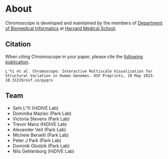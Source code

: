 # About 

Chromoscope is developed and maintained by the members of [Department of Biomedical Informatics](https://dbmi.hms.harvard.edu/) at [Harvard Medical School](https://hms.harvard.edu/).

## Citation

When citing Chromoscope in your paper, please cite the [following publication](10.31219/osf.io/pyqrx).

```text
L'Yi et al. Chromoscope: Interactive Multiscale Visualization for Structural Variation in Human Genomes. OSF Preprints, 10 May 2023. 10.31219/osf.io/pyqrx
```

## Team
- Sehi L'Yi (HiDIVE Lab)
- Dominika Maziec (Park Lab)
- Victoria Stevens (Park Lab)
- Trevor Manz (HiDIVE Lab)
- Alexander Veit (Park Lab)
- Michele Berselli (Park Lab)
- Peter J Park (Park Lab)
- Dominik Glodzik (Park Lab)
- Nils Gehlenborg (HiDIVE Lab)